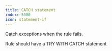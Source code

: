 ```yaml
---
title: CATCH statement
index: 5000
icon: statement-if
---
```


Catch exceptions when the rule fails.

Rule should have a TRY WITH CATCH statement